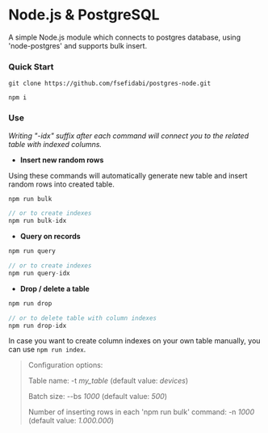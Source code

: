 # Node.js & PostgreSQL 

A simple Node.js module which connects to postgres database, using 'node-postgres' and supports bulk insert.


### Quick Start

 ```
git clone https://github.com/fsefidabi/postgres-node.git

npm i
  ```

### Use

 _Writing "-idx" suffix after each command will connect you to the related table with indexed columns._

- **Insert new random rows**

Using these commands will automatically generate new table and insert random rows into created table.

```js
npm run bulk

// or to create indexes 
npm run bulk-idx
```

- **Query on records**
```js
npm run query

// or to create indexes 
npm run query-idx
```

- **Drop / delete a table**
```js
npm run drop

// or to delete table with column indexes 
npm run drop-idx
```

 In case you want to create column indexes on your own table manually, you can use ```npm run index```.


> Configuration options:
> 
> Table name: -t _my_table_ (default value: _devices_)
> 
> Batch size: --bs _1000_ (default value: _500_)
> 
> Number of inserting rows in each 'npm run bulk' command: -n _1000_ (default value: _1.000.000_)
